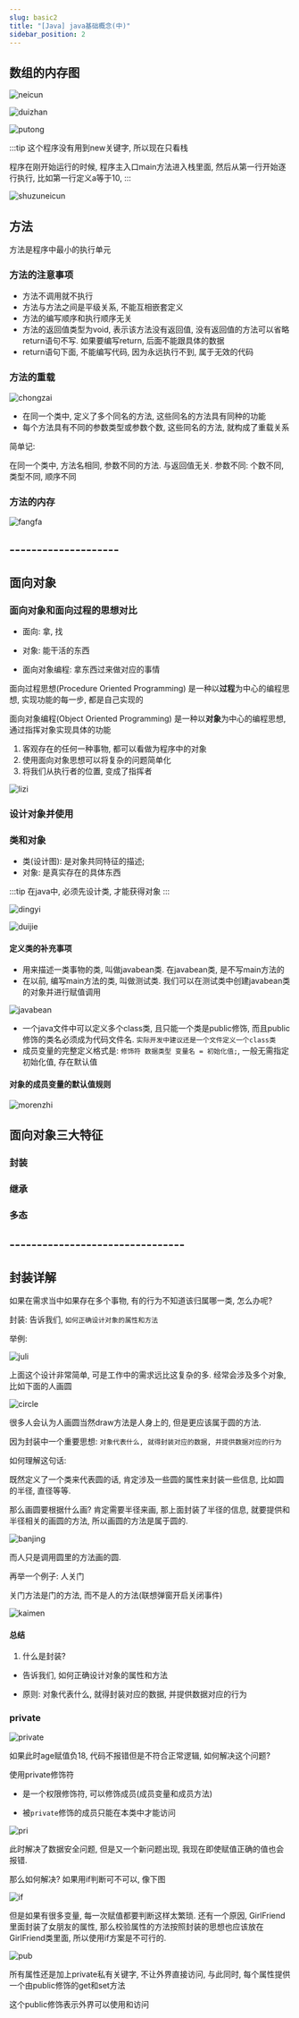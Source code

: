 ```yaml
---
slug: basic2
title: "[Java] java基础概念(中)"
sidebar_position: 2
---
```


## 数组的内存图

![neicun](assets/neicun.jpg)

![duizhan](assets/duizhan.jpg)

![putong](assets/putong.jpg)

:::tip
这个程序没有用到new关键字, 所以现在只看栈

程序在刚开始运行的时候, 程序主入口main方法进入栈里面, 然后从第一行开始逐行执行, 比如第一行定义a等于10, 
:::

![shuzuneicun](assets/shuzuneicun.jpg)

## 方法

方法是程序中最小的执行单元

### 方法的注意事项

- 方法不调用就不执行
- 方法与方法之间是平级关系, 不能互相嵌套定义
- 方法的编写顺序和执行顺序无关
- 方法的返回值类型为void, 表示该方法没有返回值, 没有返回值的方法可以省略return语句不写. 如果要编写return, 后面不能跟具体的数据
- return语句下面, 不能编写代码, 因为永远执行不到, 属于无效的代码

### 方法的重载

![chongzai](assets/chongzai.jpg)

- 在同一个类中, 定义了多个同名的方法, 这些同名的方法具有同种的功能
- 每个方法具有不同的参数类型或参数个数, 这些同名的方法, 就构成了重载关系

简单记:

在同一个类中, 方法名相同, 参数不同的方法. 与返回值无关. 
参数不同: 个数不同, 类型不同, 顺序不同

### 方法的内存

![fangfa](assets/fangfa.jpg)

## --------------------

## 面向对象

### 面向对象和面向过程的思想对比

- 面向: 拿, 找

- 对象: 能干活的东西

- 面向对象编程: 拿东西过来做对应的事情

面向过程思想(Procedure Oriented Programming) 是一种以**过程**为中心的编程思想, 实现功能的每一步, 都是自己实现的

面向对象编程(Object Oriented Programming) 是一种以**对象**为中心的编程思想, 通过指挥对象实现具体的功能

1. 客观存在的任何一种事物, 都可以看做为程序中的对象
2. 使用面向对象思想可以将复杂的问题简单化
3. 将我们从执行者的位置, 变成了指挥者

![lizi](assets/lizi.jpg)

### 设计对象并使用

### 类和对象

- 类(设计图): 是对象共同特征的描述;
- 对象: 是真实存在的具体东西

:::tip
在java中, 必须先设计类, 才能获得对象
:::

![dingyi](assets/dingyi.jpg)

![duijie](assets/duijie.jpg)

#### 定义类的补充事项

- 用来描述一类事物的类, 叫做javabean类. 在javabean类, 是不写main方法的
- 在以前, 编写main方法的类, 叫做测试类. 我们可以在测试类中创建javabean类的对象并进行赋值调用

![javabean](assets/javabean.jpg)

- 一个java文件中可以定义多个class类, 且只能一个类是public修饰, 而且public修饰的类名必须成为代码文件名. `实际开发中建议还是一个文件定义一个class类`
- 成员变量的完整定义格式是: `修饰符 数据类型 变量名 = 初始化值;`, 一般无需指定初始化值, 存在默认值

#### 对象的成员变量的默认值规则

![morenzhi](assets/morenzhi.jpg)

## 面向对象三大特征

### 封装
### 继承

### 多态

## --------------------------------

## 封装详解

如果在需求当中如果存在多个事物, 有的行为不知道该归属哪一类, 怎么办呢?

封装: 告诉我们, `如何正确设计对象的属性和方法`

举例:

![juli](assets/juli.jpg)

上面这个设计非常简单, 可是工作中的需求远比这复杂的多. 经常会涉及多个对象, 比如下面的人画圆

![circle](assets/circle.jpg)

很多人会认为人画圆当然draw方法是人身上的, 但是更应该属于圆的方法.

因为封装中一个重要思想: `对象代表什么, 就得封装对应的数据, 并提供数据对应的行为`

如何理解这句话:

既然定义了一个类来代表圆的话, 肯定涉及一些圆的属性来封装一些信息, 比如圆的半径, 直径等等. 

那么画圆要根据什么画? 肯定需要半径来画, 那上面封装了半径的信息, 就要提供和半径相关的画圆的方法, 所以画圆的方法是属于圆的.

![banjing](assets/banjing.jpg)

而人只是调用圆里的方法画的圆.

再举一个例子: 人关门

关门方法是门的方法, 而不是人的方法(联想弹窗开启关闭事件)

![kaimen](assets/kaimen.jpg)

#### 总结

1. 什么是封装?

- 告诉我们, 如何正确设计对象的属性和方法

- 原则: 对象代表什么, 就得封装对应的数据, 并提供数据对应的行为

### private

![private](./assets/private.jpg)

如果此时age赋值负18, 代码不报错但是不符合正常逻辑, 如何解决这个问题?

使用private修饰符

- 是一个权限修饰符, 可以修饰成员(成员变量和成员方法)

- 被`private`修饰的成员只能在本类中才能访问

![pri](assets/pri.jpg)

此时解决了数据安全问题, 但是又一个新问题出现, 我现在即使赋值正确的值也会报错. 

那么如何解决? 如果用if判断可不可以, 像下图

![if](assets/if.jpg)

但是如果有很多变量, 每一次赋值都要判断这样太繁琐. 还有一个原因, GirlFriend里面封装了女朋友的属性, 那么校验属性的方法按照封装的思想也应该放在GirlFriend类里面, 所以使用if方案是不可行的.

![pub](assets/pub.jpg)

所有属性还是加上private私有关键字, 不让外界直接访问, 与此同时, 每个属性提供一个由public修饰的get和set方法

这个public修饰表示外界可以使用和访问